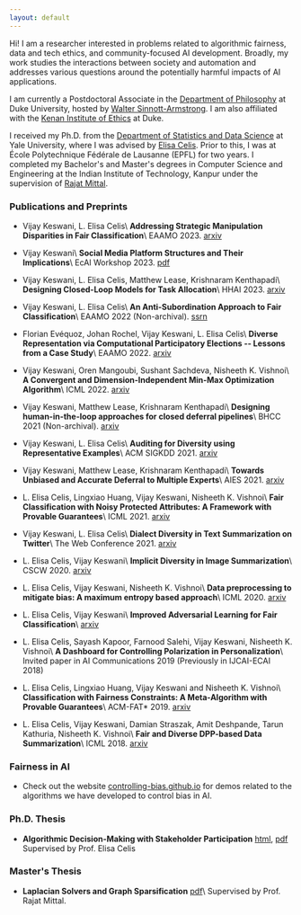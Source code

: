 ```yaml
---
layout: default
---
```



Hi! I am a researcher interested in problems related to algorithmic fairness, data and tech ethics, and community-focused AI development. Broadly, my work studies the interactions between society and automation and addresses various questions around the potentially harmful impacts of AI applications.

I am currently a Postdoctoral Associate in the [Department of Philosophy](https://philosophy.duke.edu/) at Duke University, hosted by [Walter Sinnott-Armstrong](https://www.sinnott-armstrong.com/). I am also affiliated with the [Kenan Institute of Ethics](https://kenan.ethics.duke.edu/) at Duke.

I received my Ph.D. from the [Department of Statistics and Data Science](https://statistics.yale.edu/) at Yale University, where I was advised by [Elisa Celis](https://datascienceethics.org/elisacelis/). Prior to this, I was at École Polytechnique Fédérale de Lausanne (EPFL) for two years. I completed my Bachelor's and Master's degrees in Computer Science and Engineering at the Indian Institute of Technology, Kanpur under the supervision of [Rajat Mittal](https://cse.iitk.ac.in/users/rmittal).


### Publications and Preprints
*   Vijay Keswani, L. Elisa Celis\\
    <b> Addressing Strategic Manipulation Disparities in Fair Classification</b>\\
    EAAMO 2023. [arxiv](https://arxiv.org/abs/2205.10842)

*   Vijay Keswani\\
    <b> Social Media Platform Structures and Their Implications</b>\\
    EcAI Workshop 2023. [pdf](https://ceur-ws.org/Vol-3456/short3-3.pdf)

*   Vijay Keswani, L. Elisa Celis, Matthew Lease, Krishnaram Kenthapadi\\
    <b> Designing Closed-Loop Models for Task Allocation</b>\\
    HHAI 2023. [arxiv](https://arxiv.org/abs/2305.19864)

*   Vijay Keswani, L. Elisa Celis\\
    <b> An Anti-Subordination Approach to Fair Classification</b>\\
    EAAMO 2022 (Non-archival). [ssrn](https://papers.ssrn.com/sol3/papers.cfm?abstract_id=4116835)

*   Florian Evéquoz, Johan Rochel, Vijay Keswani, L. Elisa Celis\\
    <b> Diverse Representation via Computational Participatory Elections -- Lessons from a Case Study</b>\\
    EAAMO 2022. [arxiv](https://arxiv.org/abs/2205.15394)

*   Vijay Keswani, Oren Mangoubi, Sushant Sachdeva, Nisheeth K. Vishnoi\\
    <b>A Convergent and Dimension-Independent Min-Max Optimization Algorithm</b>\\
    ICML 2022. [arxiv](https://arxiv.org/abs/2006.12376)
    
*   Vijay Keswani, Matthew Lease, Krishnaram Kenthapadi\\
    <b>  Designing human-in-the-loop approaches for closed deferral pipelines</b>\\
    BHCC 2021 (Non-archival). [arxiv](https://arxiv.org/abs/2202.04718)
        
*   Vijay Keswani, L. Elisa Celis\\
    <b> Auditing for Diversity using Representative Examples</b>\\
    ACM SIGKDD 2021. [arxiv](https://arxiv.org/abs/2107.07393)

*   Vijay Keswani, Matthew Lease, Krishnaram Kenthapadi\\
    <b> Towards Unbiased and Accurate Deferral to Multiple Experts</b>\\
    AIES 2021. [arxiv](http://arxiv.org/abs/2102.13004)
        
*   L. Elisa Celis, Lingxiao Huang, Vijay Keswani, Nisheeth K. Vishnoi\\
    <b> Fair Classification with Noisy Protected Attributes: A Framework with Provable Guarantees</b>\\
    ICML 2021. [arxiv](https://arxiv.org/abs/2006.04778)
    
*   Vijay Keswani, L. Elisa Celis\\
    <b> Dialect Diversity in Text Summarization on Twitter</b>\\
    The Web Conference 2021. [arxiv](https://arxiv.org/pdf/2007.07860.pdf)
    
*   L. Elisa Celis, Vijay Keswani\\
    <b>Implicit Diversity in Image Summarization</b>\\
    CSCW 2020. [arxiv](https://arxiv.org/abs/1901.10265)

*   L. Elisa Celis, Vijay Keswani, Nisheeth K. Vishnoi\\
    <b>Data preprocessing to mitigate bias: A maximum entropy based approach</b>\\
    ICML 2020. [arxiv](https://arxiv.org/abs/1906.02164)

*   L. Elisa Celis, Vijay Keswani\\
    <b>Improved Adversarial Learning for Fair Classification</b>\\
    [arxiv](https://arxiv.org/abs/1901.10443)

*   L. Elisa Celis, Sayash Kapoor, Farnood Salehi, Vijay Keswani, Nisheeth K. Vishnoi\\
    <b>A Dashboard for Controlling Polarization in Personalization</b>\\
    Invited paper in AI Communications 2019 
    (Previously in IJCAI-ECAI 2018)

*   L. Elisa Celis, Lingxiao Huang, Vijay Keswani and Nisheeth K. Vishnoi\\
    <b>Classification with Fairness Constraints: A Meta-Algorithm with Provable Guarantees</b>\\
    ACM-FAT* 2019. [arxiv](https://arxiv.org/abs/1806.06055)

*   L. Elisa Celis, Vijay Keswani, Damian Straszak, Amit Deshpande, Tarun Kathuria, Nisheeth K. Vishnoi\\
    <b>Fair and Diverse DPP-based Data Summarization</b>\\
    ICML 2018. [arxiv](https://arxiv.org/abs/1802.04023)

### Fairness in AI

*   Check out the website [controlling-bias.github.io](https://controlling-bias.github.io) for demos related to the algorithms we have developed to control bias in AI.

### Ph.D. Thesis

*   <b>Algorithmic Decision-Making with Stakeholder Participation</b> [html](Dissertation.html), [pdf](Dissertation.pdf)
    Supervised by Prof. Elisa Celis

### Master's Thesis

*  <b>Laplacian Solvers and Graph Sparsification</b> [pdf](thesis.pdf)\\
	Supervised by Prof. Rajat Mittal.

